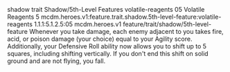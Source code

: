 <ability>
  <metadata>
    <class>shadow</class>
    <feature_type>trait</feature_type>
    <file_dpath>Shadow/5th-Level Features</file_dpath>
    <item_id>volatile-reagents</item_id>
    <item_index>05</item_index>
    <item_name>Volatile Reagents</item_name>
    <level>5</level>
    <scc>mcdm.heroes.v1:feature.trait.shadow.5th-level-feature:volatile-reagents</scc>
    <scdc>1.1.1:5.1.2.5:05</scdc>
    <source>mcdm.heroes.v1</source>
    <type>feature/trait/shadow/5th-level-feature</type>
  </metadata>
  <effects>
    <effect type="mundane">Whenever you take damage, each enemy adjacent to you takes fire, acid, or poison damage (your choice) equal to your Agility score.
Additionally, your Defensive Roll ability now allows you to shift up to 5 squares, including shifting vertically. If you don&apos;t end this shift on solid ground and are not flying, you fall.</effect>
  </effects>
</ability>
